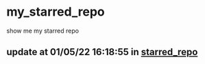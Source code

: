 # my_starred_repo
show me my starred repo

update at 01/05/22 16:18:55 in [starred_repo](./index.html)
---

